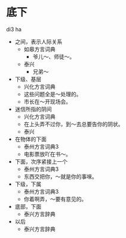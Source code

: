 # 底下
di3 ha
+ 之间，表示人际关系
  * 如皋方言词典
    - 爷儿～、师徒～。
  * 泰兴
    - 兄弟～
+ 下级、基层
  * 兴化方言词典
  - 这些问题全是～处理的。
  - 市长在～开现场会。
+ 迷信所指的阴间
  * 兴化方言词典
  - 在上头弄不过你，到～去总要告你的阴状。
  * 泰兴
+ 在物体的下面
  * 泰州方言词典3
  - 电影票放吖在书～。
+ 下面，次序紧接上一个
  * 泰州方言词典3
  - 东西交把你，～就是你的事唻。
+ 下级，下属
  * 泰州方言词典3
  - 你着啊弄，～要有意见的。
+ 底部，下面
  * 泰兴方言辞典
+ 以后
  * 泰兴方言辞典

